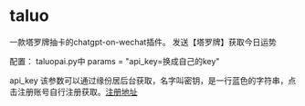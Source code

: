 # taluo
一款塔罗牌抽卡的chatgpt-on-wechat插件。
发送【塔罗牌】获取今日运势

配置： taluopai.py中       params = "api_key=换成自己的key"

api_key   该参数可以通过缘份居后台获取，名字叫密钥，是一行蓝色的字符串，点击注册账号自行注册获取。[注册地址](https://portal.yuanfenju.com/)